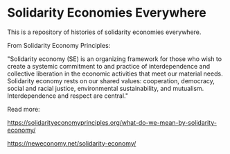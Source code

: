 # Solidarity Economies Everywhere
This is a repository of histories of solidarity economies everywhere. 

From Solidarity Economy Principles:

"Solidarity economy (SE) is an organizing framework for those who wish to create a systemic commitment to and practice of interdependence and collective liberation in the economic activities that meet our material needs.  Solidarity economy rests on our shared values: cooperation, democracy, social and racial justice, environmental sustainability, and mutualism. Interdependence and respect are central." 


Read more:

https://solidarityeconomyprinciples.org/what-do-we-mean-by-solidarity-economy/

https://neweconomy.net/solidarity-economy/
